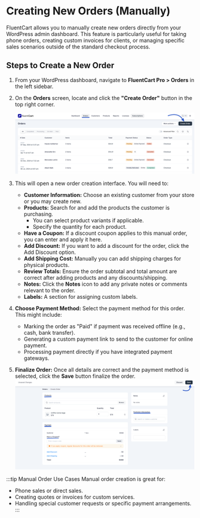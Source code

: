  # Creating New Orders (Manually)

FluentCart allows you to manually create new orders directly from your WordPress admin dashboard. This feature is particularly useful for taking phone orders, creating custom invoices for clients, or managing specific sales scenarios outside of the standard checkout process.

## Steps to Create a New Order

1.  From your WordPress dashboard, navigate to **FluentCart Pro > Orders** in the left sidebar.
2.  On the **Orders** screen, locate and click the **"Create Order"** button in the top right corner.


    ![Screenshot of Create Order Button](/guide/public/images/store-management/create-order-button.png) 


3.  This will open a new order creation interface. You will need to:
    * **Customer Information:** Choose an existing customer from your store or you may create new.
    * **Products:** Search for and add the products the customer is purchasing.
        * You can select product variants if applicable.
        * Specify the quantity for each product.
    * **Have a Coupon:** If a discount coupon applies to this manual order, you can enter and apply it here.
    * **Add Discount:** If you want to add a discount for the order, click the Add Discount option.
    * **Add Shipping Cost:** Manually you can add shipping charges for physical products.
    * **Review Totals:** Ensure the order subtotal and total amount are correct after adding products and any discounts/shipping.
    * **Notes:** Click the **Notes** icon to add any private notes or comments relevant to the order.
    * **Labels:**  A section for assigning custom labels.

4.  **Choose Payment Method:** Select the payment method for this order. This might include:
    * Marking the order as "Paid" if payment was received offline (e.g., cash, bank transfer).
    * Generating a custom payment link to send to the customer for online payment.
    * Processing payment directly if you have integrated payment gateways.

5.  **Finalize Order:** Once all details are correct and the payment method is selected, click the **Save** button finalize the order.
![Screenshot of Create Order Button](/guide/public/images/store-management/create-order-button2.png) 

:::tip Manual Order Use Cases
Manual order creation is great for:
* Phone sales or direct sales.
* Creating quotes or invoices for custom services.
* Handling special customer requests or specific payment arrangements.
:::

